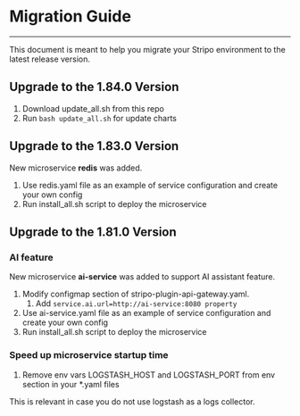 # Migration Guide
***
This document is meant to help you migrate your Stripo environment to the latest release version.

## Upgrade to the 1.84.0 Version
1. Download update_all.sh from this repo
2. Run `bash update_all.sh` for update charts

## Upgrade to the 1.83.0 Version
New microservice **redis** was added.
1. Use redis.yaml file as an example of service configuration and create your own config
2. Run install_all.sh script to deploy the microservice

## Upgrade to the 1.81.0 Version

### AI feature
New microservice **ai-service** was added to support AI assistant feature.
1. Modify configmap section of stripo-plugin-api-gateway.yaml. 
   1. Add `service.ai.url=http://ai-service:8080 property`
2. Use ai-service.yaml file as an example of service configuration and create your own config
3. Run install_all.sh script to deploy the microservice


### Speed up microservice startup time
1. Remove env vars LOGSTASH_HOST and LOGSTASH_PORT from env section in your *.yaml files

This is relevant in case you do not use logstash as a logs collector.

